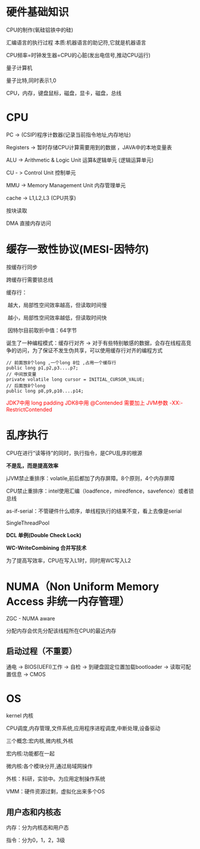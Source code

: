 # 硬件基础知识

CPU的制作(氧硅铝铁中的硅)



汇编语言的执行过程  本质:机器语言的助记符,它就是机器语言

CPU频率=时钟发生器=CPU的心脏(发出电信号,推动CPU运行)



量子计算机

量子比特,同时表示1,0



CPU，内存，键盘鼠标，磁盘，显卡，磁盘，总线



# CPU

PC -> (CSIP)程序计数器(记录当前指令地址,内存地址)

Registers -> 暂时存储CPU计算需要用到的数据 ，JAVA中的本地变量表

ALU -> Arithmetic & Logic Unit  运算&逻辑单元  (逻辑运算单元)

CU - > Control Unit 控制单元

MMU -> Memory Management Unit 内存管理单元

cache -> L1,L2,L3 (CPU共享)

按块读取

DMA 直接内存访问



# 缓存一致性协议(MESI-因特尔)

按缓存行同步

跨缓存行需要锁总线

缓存行：

​	越大，局部性空间效率越高，但读取时间慢

​	越小，局部性空间效率越低，但读取时间快

​	因特尔目前取折中值：64字节

诞生了一种编程模式：缓存行对齐  -> 对于有些特别敏感的数据，会存在线程高竞争的访问，为了保证不发生伪共享，可以使用缓存行对齐的编程方式
```
// 前面放8个long ,一个long 8位 ,占用一个缓存行
public long p1,p2,p3....p7;
// 中间放变量
private volatile long cursor = INITIAL_CURSOR_VALUE;
// 后面放8个long
public long p8,p9,p10....p14;
```

<font color="red"> JDK7中用 long padding</font>
<font color="red"> JDK8中用 @Contended 需要加上 JVM参数 -XX:-RestrictContended </font>

# 乱序执行

CPU在进行“读等待”的同时，执行指令，是CPU乱序的根源

__不是乱，而是提高效率__

jJVM禁止重排序：volatile,前后都加了内存屏障。8个原则，4个内存屏障

CPU禁止重排序：intel使用汇编（loadfence，miredfence，savefence）或者锁总线

as-if-serial：不管硬件什么顺序，单线程执行的结果不变，看上去像是serial

SingleThreadPool

__DCL 单例(Double Check Lock)__

__WC-WriteCombining 合并写技术__

为了提高写效率，CPU在写入L1时，同时用WC写入L2



# NUMA（Non Uniform Memory Access 非统一内存管理）

ZGC - NUMA aware 

分配内存会优先分配该线程所在CPU的最近内存

## 启动过程（不重要）

通电 -> BIOS(UEFI)工作 -> 自检 -> 到硬盘固定位置加载bootloader -> 读取可配置信息 -> CMOS





# OS

kernel 内核

CPU调度,内存管理,文件系统,应用程序进程调度,中断处理,设备驱动

三个概念:宏内核,微内核,外核

宏内核:功能都在一起

微内核:各个模块分开,通过局域网操作

外核：科研，实验中。为应用定制操作系统



VMM：硬件资源过剩，虚拟化出来多个OS

## 用户态和内核态

内存：分为内核态和用户态

指令：分为0，1，2，3级

